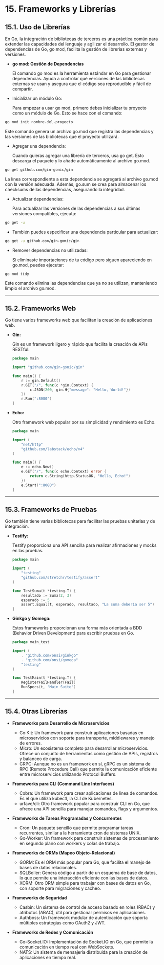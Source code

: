 # 15. Frameworks y Librerías

## 15.1. Uso de Librerías

En Go, la integración de bibliotecas de terceros es una práctica común para extender las capacidades del lenguaje y agilizar el desarrollo. El gestor de dependencias de Go, go mod, facilita la gestión de librerías externas y versiones.

- **go mod: Gestión de Dependencias**

  El comando go mod es la herramienta estándar en Go para gestionar dependencias. Ayuda a controlar qué versiones de las bibliotecas externas se usan y asegura que el código sea reproducible y fácil de compartir.

- Inicializar un módulo Go:

  Para empezar a usar go mod, primero debes inicializar tu proyecto como un módulo de Go. Esto se hace con el comando:

```sh
go mod init nombre-del-proyecto

```

Este comando genera un archivo go.mod que registra las dependencias y las versiones de las bibliotecas que el proyecto utilizará.

- Agregar una dependencia:

  Cuando quieras agregar una librería de terceros, usa go get. Esto descarga el paquete y lo añade automáticamente al archivo go.mod.

```sh
go get github.com/gin-gonic/gin

```

La línea correspondiente a esta dependencia se agregará al archivo go.mod con la versión adecuada. Además, go.sum se crea para almacenar los checksums de las dependencias, asegurando la integridad.

- Actualizar dependencias:

  Para actualizar las versiones de las dependencias a sus últimas versiones compatibles, ejecuta:

```sh
go get -u

```

- También puedes especificar una dependencia particular para actualizar:

```sh
go get -u github.com/gin-gonic/gin

```

- Remover dependencias no utilizadas:

  Si eliminaste importaciones de tu código pero siguen apareciendo en go.mod, puedes ejecutar:

```sh
go mod tidy

```

Este comando elimina las dependencias que ya no se utilizan, manteniendo limpio el archivo go.mod.

---

## 15.2. Frameworks Web

Go tiene varios frameworks web que facilitan la creación de aplicaciones web.

- **Gin:**

  Gin es un framework ligero y rápido que facilita la creación de APIs RESTful.

  ```go
  package main

  import "github.com/gin-gonic/gin"

  func main() {
      r := gin.Default()
      r.GET("/", func(c *gin.Context) {
          c.JSON(200, gin.H{"message": "Hello, World!"})
      })
      r.Run(":8080")
  }

  ```

- **Echo:**

  Otro framework web popular por su simplicidad y rendimiento es Echo.

  ```go
  package main

  import (
      "net/http"
      "github.com/labstack/echo/v4"
  )

  func main() {
      e := echo.New()
      e.GET("/", func(c echo.Context) error {
          return c.String(http.StatusOK, "Hello, Echo!")
      })
      e.Start(":8080")
  }

  ```

---

## 15.3. Frameworks de Pruebas

Go también tiene varias bibliotecas para facilitar las pruebas unitarias y de integración.

- **Testify:**

  Testify proporciona una API sencilla para realizar afirmaciones y mocks en las pruebas.

  ```go
  package main

  import (
      "testing"
      "github.com/stretchr/testify/assert"
  )

  func TestSuma(t *testing.T) {
      resultado := Suma(2, 3)
      esperado := 5
      assert.Equal(t, esperado, resultado, "La suma debería ser 5")
  }
  ```

- **Ginkgo y Gomega:**

  Estos frameworks proporcionan una forma más orientada a BDD (Behavior Driven Development) para escribir pruebas en Go.

  ```go
  package main_test

  import (
      . "github.com/onsi/ginkgo"
      . "github.com/onsi/gomega"
      "testing"
  )

  func TestMain(t *testing.T) {
      RegisterFailHandler(Fail)
      RunSpecs(t, "Main Suite")
  }

  ```

---

## 15.4. Otras Librerías

- **Frameworks para Desarrollo de Microservicios**

  - Go Kit: Un framework para construir aplicaciones basadas en microservicios con soporte para transporte, middlewares y manejo de errores.
  - Micro: Un ecosistema completo para desarrollar microservicios. Ofrece un conjunto de herramientas como gestión de APIs, registros y balanceo de carga.
  - GRPC: Aunque no es un framework en sí, gRPC es un sistema de RPC (Remote Procedure Call) que permite la comunicación eficiente entre microservicios utilizando Protocol Buffers.

- **Frameworks para CLI (Command Line Interfaces)**

  - Cobra: Un framework para crear aplicaciones de línea de comandos. Es el que utiliza kubectl, la CLI de Kubernetes.
  - urfave/cli: Otro framework popular para construir CLI en Go, que ofrece una API sencilla para manejar comandos, flags y argumentos.

- **Frameworks de Tareas Programadas y Concurrentes**

  - Cron: Un paquete sencillo que permite programar tareas recurrentes, similar a la herramienta cron de sistemas UNIX.
  - Go-Worker: Un framework para construir sistemas de procesamiento en segundo plano con workers y colas de trabajo.

- **Frameworks de ORMs (Mapeo Objeto-Relacional)**

  - GORM: Es el ORM más popular para Go, que facilita el manejo de bases de datos relacionales.
  - SQLBoiler: Genera código a partir de un esquema de base de datos, lo que permite una interacción eficiente con las bases de datos.
  - XORM: Otro ORM simple para trabajar con bases de datos en Go, con soporte para migraciones y cacheo.

- **Frameworks de Seguridad**

  - Casbin: Un sistema de control de acceso basado en roles (RBAC) y atributos (ABAC), útil para gestionar permisos en aplicaciones.
  - Authboss: Un framework modular de autenticación que soporta múltiples estrategias como OAuth2 y JWT.

- **Frameworks de Redes y Comunicación**

  - Go-Socket.IO: Implementación de Socket.IO en Go, que permite la comunicación en tiempo real con WebSockets.
  - NATS: Un sistema de mensajería distribuida para la creación de aplicaciones en tiempo real.
